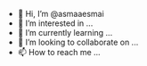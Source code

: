 - 👋 Hi, I’m @asmaaesmai
- 👀 I’m interested in ...
- 🌱 I’m currently learning ...
- 💞️ I’m looking to collaborate on ...
- 📫 How to reach me ...

<!---
asmaaesmai/asmaaesmai is a ✨ special ✨ repository because its `README.md` (this file) appears on your GitHub profile.
You can click the Preview link to take a look at your changes.
--->
